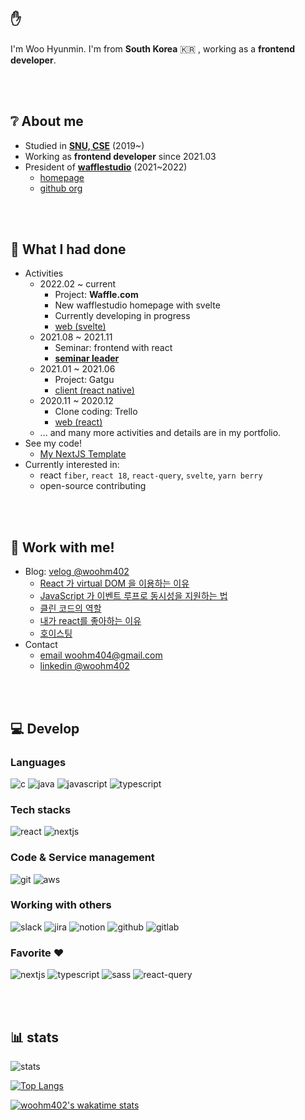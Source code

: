 ## ✋

I'm Woo Hyunmin. I'm from **South Korea** 🇰🇷 , working as a **frontend developer**.

<br/><br/>

## ❔ About me

- Studied in [**SNU, CSE**](https://cse.snu.ac.kr/) (2019~)
- Working as **frontend developer** since 2021.03
- President of [**wafflestudio**](https://wafflestudio.com) (2021~2022)
   - [homepage](https://wafflestudio.com)
   - [github org](https://github.com/wafflestudio)

<br/><br/>

## :eyes: What I had done
- Activities
  - 2022.02 ~ current
    - Project: **Waffle.com**
    - New wafflestudio homepage with svelte
    - Currently developing in progress
    - [web (svelte)](https://github.com/wafflestudio/wafflestudio.com-v3)
  - 2021.08 ~ 2021.11
    - Seminar: frontend with react
    - [**seminar leader**](https://github.com/wafflestudio/19.5-rookies/tree/master/react)
  - 2021.01 ~ 2021.06
    - Project: Gatgu
    - [client (react native)](https://github.com/wafflestudio/gatgu-client)
  - 2020.11 ~ 2020.12 
    - Clone coding: Trello
    - [web (react)](https://github.com/wafflestudio18-5/team5-frontend)
  - ... and many more activities and details are in my portfolio.
- See my code!
  - [My NextJS Template](https://github.com/woohm402/woohm402-nextjs-template)
- Currently interested in:
  - react `fiber`, `react 18`, `react-query`, `svelte`, `yarn berry`
  - open-source contributing

<br/><br/>

## 🤝 Work with me!
- Blog: [velog @woohm402](https://velog.io/@woohm402)
   - [React 가 virtual DOM 을 이용하는 이유](https://velog.io/@woohm402/virtual-dom-and-react)
   - [JavaScript 가 이벤트 루프로 동시성을 지원하는 법](https://velog.io/@woohm402/javascript-async-and-event-loop)
   - [클린 코드의 역할](https://velog.io/@woohm402/role-of-clean-code)
   - [내가 react를 좋아하는 이유](https://velog.io/@woohm402/why-do-i-love-react)
   - [호이스팅](https://velog.io/@woohm402/hoisting)
- Contact
   - [email woohm404@gmail.com](mailto://woohm404@gmail.com)
   - [linkedin @woohm402](https://www.linkedin.com/in/woohm402/)

<br/><br/>

## 💻 Develop

### Languages

![c](https://img.shields.io/badge/C-A8B9CC?style=flat-badge&logo=C&logoColor=white)
![java](https://img.shields.io/badge/Java-007396?style=flat-badge&logo=Java&logoColor=white)
![javascript](https://img.shields.io/badge/JavaScript-F7DF1E?style=flat-badge&logo=JavaScript&logoColor=white)
![typescript](https://img.shields.io/badge/TypeScript-3178C6?style=flat-badge&logo=TypeScript&logoColor=white)

### Tech stacks

![react](https://img.shields.io/badge/React-61DAFB?style=flat-badge&logo=React&logoColor=white)
![nextjs](https://img.shields.io/badge/Next.js-000000?style=flat-badge&logo=Next.js&logoColor=white)

### Code & Service management

![git](https://img.shields.io/badge/Git-F05032?style=flat-badge&logo=Git&logoColor=white)
![aws](https://img.shields.io/badge/amazon%20AWS-232F3E?style=flat-badge&logo=amazon%20AWS&logoColor=white)

### Working with others

![slack](https://img.shields.io/badge/Slack-4A154B?style=flat-badge&logo=Slack&logoColor=white)
![jira](https://img.shields.io/badge/Jira-0052CC?style=flat-badge&logo=Jira&logoColor=white)
![notion](https://img.shields.io/badge/Notion-000000?style=flat-badge&logo=Notion&logoColor=white)
![github](https://img.shields.io/badge/Github-181717?style=flat-badge&logo=Github&logoColor=white)
![gitlab](https://img.shields.io/badge/Gitlab-FCA121?style=flat-badge&logo=Gitlab&logoColor=white)

### Favorite ❤️

![nextjs](https://img.shields.io/badge/Next.js-000000?style=flat-badge&logo=Next.js&logoColor=white)
![typescript](https://img.shields.io/badge/TypeScript-3178C6?style=flat-badge&logo=TypeScript&logoColor=white)
![sass](https://img.shields.io/badge/Sass-CC6699?style=flat-badge&logo=Sass&logoColor=white)
![react-query](https://img.shields.io/badge/React%20Query-FF4154?style=flat-badge&logo=React-Query&logoColor=white)

<br/><br/>

## 📊 stats

![stats](https://github-readme-stats.vercel.app/api?username=woohm402&show_icons=true)

[![Top Langs](https://github-readme-stats.vercel.app/api/top-langs/?username=woohm402&layout=compact)](https://github.com/anuraghazra/github-readme-stats)

[![woohm402's wakatime stats](https://github-readme-stats.vercel.app/api/wakatime?username=woohm402)](https://github.com/anuraghazra/github-readme-stats)
  
